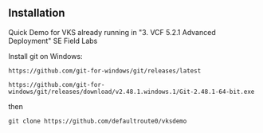 ## Installation

Quick Demo for VKS already running in "3. VCF 5.2.1 Advanced Deployment" SE Field Labs

Install git on Windows:
````
https://github.com/git-for-windows/git/releases/latest
````
````
https://github.com/git-for-windows/git/releases/download/v2.48.1.windows.1/Git-2.48.1-64-bit.exe
````
then
````
git clone https://github.com/defaultroute0/vksdemo
````
